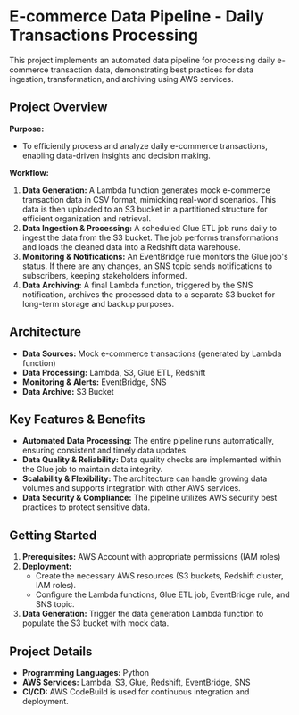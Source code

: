 # E-commerce Data Pipeline - Daily Transactions Processing

This project implements an automated data pipeline for processing daily e-commerce transaction data, demonstrating best practices for data ingestion, transformation, and archiving using AWS services. 

## Project Overview

**Purpose:**

* To efficiently process and analyze daily e-commerce transactions, enabling data-driven insights and decision making.

**Workflow:**

1. **Data Generation:** A Lambda function generates mock e-commerce transaction data in CSV format, mimicking real-world scenarios. This data is then uploaded to an S3 bucket in a partitioned structure for efficient organization and retrieval.
2. **Data Ingestion & Processing:** A scheduled Glue ETL job runs daily to ingest the data from the S3 bucket. The job performs transformations and loads the cleaned data into a Redshift data warehouse.
3. **Monitoring & Notifications:** An EventBridge rule monitors the Glue job's status.  If there are any changes, an SNS topic sends notifications to subscribers, keeping stakeholders informed.
4. **Data Archiving:**  A final Lambda function, triggered by the SNS notification, archives the processed data to a separate S3 bucket for long-term storage and backup purposes.

## Architecture

* **Data Sources:**  Mock e-commerce transactions (generated by Lambda function)
* **Data Processing:** Lambda, S3, Glue ETL, Redshift
* **Monitoring & Alerts:** EventBridge, SNS
* **Data Archive:** S3 Bucket

## Key Features & Benefits

* **Automated Data Processing:**  The entire pipeline runs automatically, ensuring consistent and timely data updates.
* **Data Quality & Reliability:** Data quality checks are implemented within the Glue job to maintain data integrity.
* **Scalability & Flexibility:** The architecture can handle growing data volumes and supports integration with other AWS services.
* **Data Security & Compliance:**  The pipeline utilizes AWS security best practices to protect sensitive data.

## Getting Started

1. **Prerequisites:** AWS Account with appropriate permissions (IAM roles)
2. **Deployment:** 
    * Create the necessary AWS resources (S3 buckets, Redshift cluster, IAM roles).
    * Configure the Lambda functions, Glue ETL job, EventBridge rule, and SNS topic.
3. **Data Generation:** Trigger the data generation Lambda function to populate the S3 bucket with mock data.

## Project Details

* **Programming Languages:** Python
* **AWS Services:** Lambda, S3, Glue, Redshift, EventBridge, SNS
* **CI/CD:** AWS CodeBuild is used for continuous integration and deployment.
